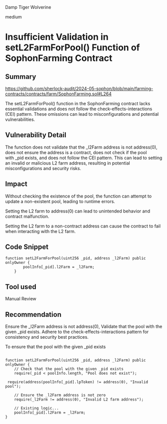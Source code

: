 Damp Tiger Wolverine

medium

# Insufficient Validation in setL2FarmForPool() Function of SophonFarming Contract

## Summary

https://github.com/sherlock-audit/2024-05-sophon/blob/main/farming-contracts/contracts/farm/SophonFarming.sol#L264


The setL2FarmForPool() function in the SophonFarming contract lacks essential validations and does not follow the check-effects-interactions (CEI) pattern. These omissions can lead to misconfigurations and potential vulnerabilities.

## Vulnerability Detail

The function does not validate that the _l2Farm address is not address(0), does not ensure the address is a contract, does not check if the pool with _pid exists, and does not follow the CEI pattern. This can lead to setting an invalid or malicious L2 farm address, resulting in potential misconfigurations and security risks.


## Impact

Without checking the existence of the pool, the function can attempt to update a non-existent pool, leading to runtime errors.

Setting the L2 farm to address(0) can lead to unintended behavior and contract malfunction.

Setting the L2 farm to a non-contract address can cause the contract to fail when interacting with the L2 farm.

## Code Snippet
```sol
function setL2FarmForPool(uint256 _pid, address _l2Farm) public onlyOwner {
        poolInfo[_pid].l2Farm = _l2Farm;
    }

```

## Tool used

Manual Review

## Recommendation
Ensure the _l2Farm address is not address(0), Validate that the pool with the given _pid exists. Adhere to the check-effects-interactions pattern for consistency and security best practices.


To ensure that the pool with the given _pid exists
```sol

function setL2FarmForPool(uint256 _pid, address _l2Farm) public onlyOwner {
    // Check that the pool with the given _pid exists
    require(_pid < poolInfo.length, "Pool does not exist");
   
 require(address(poolInfo[_pid].lpToken) != address(0), "Invalid pool");

    // Ensure the _l2Farm address is not zero
    require(_l2Farm != address(0), "Invalid L2 farm address");

    // Existing logic...
    poolInfo[_pid].l2Farm = _l2Farm;
}
```

